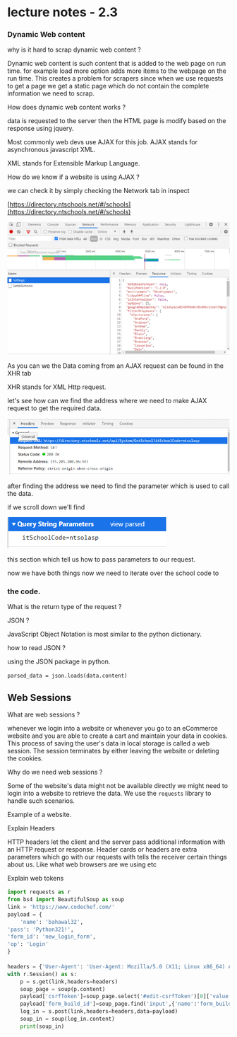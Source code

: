 # lecture notes - 2.3

### Dynamic Web content

why is it hard to scrap dynamic web content ?

Dynamic web content is such content that is added to the web page on run time. for example load more option adds more items to the webpage on the run time. This creates a problem for scrapers since when we use requests to get a page we get a static page which do not contain the complete information we need to scrap.

How does dynamic web content works ?

data is requested to the server then the HTML page is modify based on the response using jquery.

Most commonly web devs use AJAX for this job. AJAX stands for asynchronous javascript XML.

XML stands for Extensible Markup Language. 

How do we know if a website is using AJAX ?

we can check it by simply checking the Network tab in inspect 

[https://directory.ntschools.net/#/schools](https://directory.ntschools.net/#/schools)

![lecture%20notes%20-%202%203%20b111b8ff3373478abf32962786aa1994/inspect.png](lecture%20notes%20-%202%203%20b111b8ff3373478abf32962786aa1994/inspect.png)

 As you can we the Data coming from an AJAX request can be found in the XHR tab

XHR stands for XML Http request.

let's see how can we find the address where we need to make AJAX request to get the required data.

![lecture%20notes%20-%202%203%20b111b8ff3373478abf32962786aa1994/header.png](lecture%20notes%20-%202%203%20b111b8ff3373478abf32962786aa1994/header.png)

after finding the address we need to find the parameter which is used to call the data.

if we scroll down we'll find 

 

![lecture%20notes%20-%202%203%20b111b8ff3373478abf32962786aa1994/parameters.png](lecture%20notes%20-%202%203%20b111b8ff3373478abf32962786aa1994/parameters.png)

this section which tell us how to pass parameters to our request.

now we have both things now we need to iterate over the school code to 

### the code.

What is the return type of the request ?

JSON ?

JavaScript Object Notation is most similar to the python dictionary. 

how to read JSON ?

using the JSON package in python.

`parsed_data = json.loads(data.content)`

## Web Sessions

What are web sessions ?

whenever we login into a website or whenever you go to an eCommerce website and you are able to create a cart and maintain your data in cookies. This process of saving the user's data in local storage is called a web session. The session terminates by either leaving the website or deleting the cookies.

Why do we need web sessions ?

Some of the website's data might not be available directly we might need to login into a website to retrieve the data. We use the `requests` library to handle such scenarios. 

Example of a website.

Explain Headers

HTTP headers let the client and the server pass additional information with an HTTP request or response. Header cards or headers are extra parameters which go with our requests with tells the receiver certain things about us. Like what web browsers are we using etc

Explain web tokens

```python
import requests as r
from bs4 import BeautifulSoup as soup
link = 'https://www.codechef.com/'
payload = {
    'name': 'bahawal32',
'pass': 'Python321!',
'form_id': 'new_login_form',
'op': 'Login'
}

headers = {'User-Agent': 'User-Agent: Mozilla/5.0 (X11; Linux x86_64) AppleWebKit/537.36 (KHTML, like Gecko) Chrome/87.0.4280.66 Safari/537.36'}
with r.Session() as s:
    p = s.get(link,headers=headers)
    soup_page = soup(p.content)
    payload['csrfToken']=soup_page.select('#edit-csrfToken')[0]['value']
    payload['form_build_id']=soup_page.find('input',{'name':'form_build_id'})['id']
    log_in = s.post(link,headers=headers,data=payload)
    soup_in = soup(log_in.content)
    print(soup_in)
```